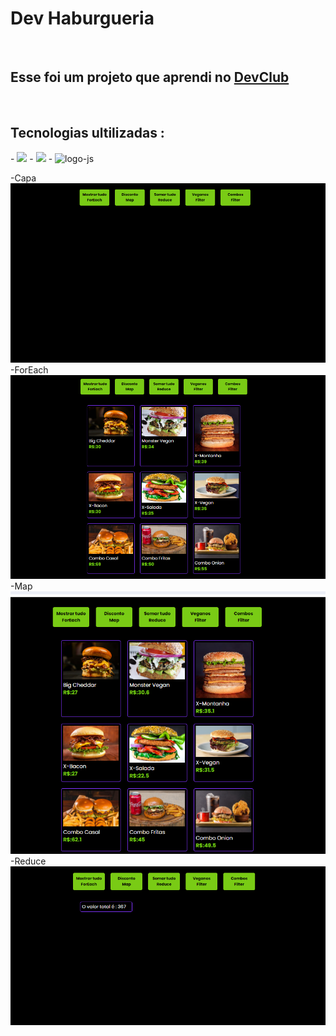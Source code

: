 <h1>Dev Haburgueria</h1>
<br>
<h2> Esse foi um projeto que aprendi no <a href="http://rodolfomori.com.br">DevClub</a></h2>
<br>
<h2>Tecnologias ultilizadas :</h2>
- <img src="https://img.shields.io/badge/html5-%23E34F26.svg?style=for-the-badge&logo=html5&logoColor=white">
- <img src="https://img.shields.io/badge/css3-%231572B6.svg?style=for-the-badge&logo=css3&logoColor=white">
- <img src="https://img.shields.io/badge/JavaScript-F7DF1E?style=for-the-badge&logo=javascript&logoColor=black" alt="logo-js">

-Capa
<br>
<img src="https://github.com/YagoAlves92/DevClub-Hamburgueria/blob/main/assets/hmb1.png?raw=true">
-ForEach
<br>
<img src="https://github.com/YagoAlves92/DevClub-Hamburgueria/blob/main/assets/hmb2.png?raw=true">
-Map
<br>
<img src="https://github.com/YagoAlves92/DevClub-Hamburgueria/blob/main/assets/hmb3.png?raw=true">
-Reduce
<br>
<img src="https://github.com/YagoAlves92/DevClub-Hamburgueria/blob/main/assets/hmb4.png?raw=true">


